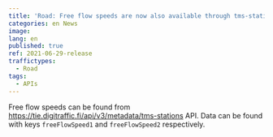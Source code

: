 ```yaml
---
title: 'Road: Free flow speeds are now also available through tms-stations metadata'
categories: en News
image:
lang: en
published: true
ref: 2021-06-29-release
traffictypes:
  - Road
tags:
  - APIs
---
```


Free flow speeds can be found from https://tie.digitraffic.fi/api/v3/metadata/tms-stations API. Data can be found with keys `freeFlowSpeed1` and `freeFlowSpeed2` respectively.
